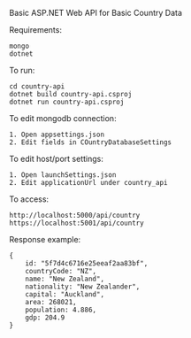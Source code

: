 
Basic ASP.NET Web API for Basic Country Data 

Requirements:
```
mongo
dotnet
```

To run:
```
cd country-api
dotnet build country-api.csproj
dotnet run country-api.csproj
```

To edit mongodb connection:
```
1. Open appsettings.json
2. Edit fields in COuntryDatabaseSettings
```

To edit host/port settings:
```
1. Open launchSettings.json
2. Edit applicationUrl under country_api
```

To access:
```
http://localhost:5000/api/country
https://localhost:5001/api/country
```

Response example:
```
{
    id: "5f7d4c6716e25eeaf2aa83bf",
    countryCode: "NZ",
    name: "New Zealand",
    nationality: "New Zealander",
    capital: "Auckland",
    area: 268021,
    population: 4.886,
    gdp: 204.9
}
```
